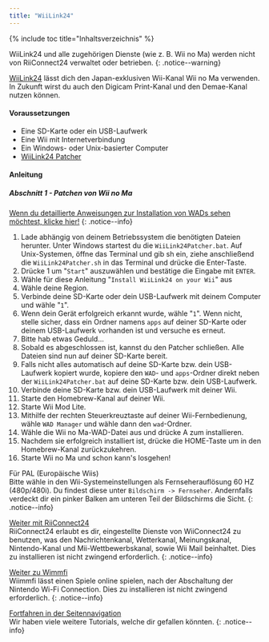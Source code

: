 ```yaml
---
title: "WiiLink24"
---
```


{% include toc title="Inhaltsverzeichnis" %}

WiiLink24 und alle zugehörigen Dienste (wie z. B. Wii no Ma) werden nicht von RiiConnect24 verwaltet oder betrieben.
{: .notice--warning}

[WiiLink24](https://wiilink24.com/) lässt dich den Japan-exklusiven Wii-Kanal Wii no Ma verwenden. In Zukunft wirst du auch den Digicam Print-Kanal und den Demae-Kanal nutzen können.

#### Voraussetzungen

* Eine SD-Karte oder ein USB-Laufwerk
* Eine Wii mit Internetverbindung
* Ein Windows- oder Unix-basierter Computer
* [WiiLink24 Patcher](https://github.com/WiiLink24/WiiLink24-Patcher/releases)

#### Anleitung

##### Abschnitt 1 - Patchen von Wii no Ma

[Wenn du detaillierte Anweisungen zur Installation von WADs sehen möchtest, klicke hier!](wiimodlite)
{: .notice--info}

1. Lade abhängig von deinem Betriebssystem die benötigten Dateien herunter. Unter Windows startest du die `WiiLink24Patcher.bat`. Auf Unix-Systemen, öffne das Terminal und gib sh ein, ziehe anschließend die `WiiLink24Patcher.sh` in das Terminal und drücke die Enter-Taste.
2. Drücke 1 um "`Start`" auszuwählen und bestätige die Eingabe mit `ENTER`.
3. Wähle für diese Anleitung "`Install WiiLink24 on your Wii`" aus
4. Wähle deine Region.
5. Verbinde deine SD-Karte oder dein USB-Laufwerk mit deinem Computer und wähle "`1`".
6. Wenn dein Gerät erfolgreich erkannt wurde, wähle "`1`". Wenn nicht, stelle sicher, dass ein Ordner namens `apps` auf deiner SD-Karte oder deinem USB-Laufwerk vorhanden ist und versuche es erneut.
7. Bitte hab etwas Geduld...
8. Sobald es abgeschlossen ist, kannst du den Patcher schließen. Alle Dateien sind nun auf deiner SD-Karte bereit.
9. Falls nicht alles automatisch auf deine SD-Karte bzw. dein USB-Laufwerk kopiert wurde, kopiere den `WAD`- und `apps`-Ordner direkt neben der `WiiLink24Patcher.bat` auf deine SD-Karte bzw. dein USB-Laufwerk.
10. Verbinde deine SD-Karte bzw. dein USB-Laufwerk mit deiner Wii.
11. Starte den Homebrew-Kanal auf deiner Wii.
12. Starte Wii Mod Lite.
13. Mithilfe der rechten Steuerkreuztaste auf deiner Wii-Fernbedienung, wähle `WAD Manager` und wähle dann den `wad`-Ordner.
14. Wähle die Wii no Ma-WAD-Datei aus und drücke A zum installieren.
15. Nachdem sie erfolgreich installiert ist, drücke die HOME-Taste um in den Homebrew-Kanal zurückzukehren.
16. Starte Wii no Ma und schon kann's losgehen!

Für PAL (Europäische Wiis)<br> Bitte wähle in den Wii-Systemeinstellungen als Fernseherauflösung 60 HZ (480p/480i). Du findest diese unter `Bildschirm -> Fernseher`. Andernfalls verdeckt dir ein pinker Balken am unteren Teil der Bildschirms die Sicht.
{: .notice--info}

[Weiter mit RiiConnect24](riiconnect24)<br> RiiConnect24 erlaubt es dir, eingestellte Dienste von WiiConnect24 zu benutzen, was den Nachrichtenkanal, Wetterkanal, Meinungskanal, Nintendo-Kanal und Mii-Wettbewerbskanal, sowie Wii Mail beinhaltet. Dies zu installieren ist nicht zwingend erforderlich.
{: .notice--info}

[Weiter zu Wimmfi](wiimmfi)<br> Wiimmfi lässt einen Spiele online spielen, nach der Abschaltung der Nintendo Wi-Fi Connection. Dies zu installieren ist nicht zwingend erforderlich.
{: .notice--info}

[Fortfahren in der Seitennavigation](site-navigation)<br> Wir haben viele weitere Tutorials, welche dir gefallen könnten.
{: .notice--info}
